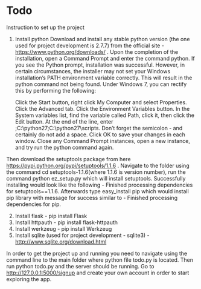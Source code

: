Todo
====

Instruction to set up the project

1. Install python
Download and install any stable python version (the one used for project development is 2.7.7) from the official site - https://www.python.org/downloads/ . Upon the completion of the 
installation, open a Command Prompt and enter the command python. If you see the Python prompt, installation was successful. However, in certain circumstances, the installer may not set
your Windows installation’s PATH environment variable correctly. This will result in the python command not being found. Under Windows 7, you can rectify this by performing the following:

    Click the Start button, right click My Computer and select Properties.
    Click the Advanced tab.
    Click the Environment Variables button.
    In the System variables list, find the variable called Path, click it, then click the Edit button.
    At the end of the line, enter ;C:\python27;C:\python27\scripts. Don’t forget the semicolon - and certainly do not add a space.
    Click OK to save your changes in each window.
    Close any Command Prompt instances, open a new instance, and try run the python command again.

Then download the setuptools package from here	https://pypi.python.org/pypi/setuptools/1.1.6 . Navigate to the folder using the command cd setuptools-1.1.6(where 1.1.6 is version number),
run the command python ez_setup.py which will install setuptools. Successfully installing would look like the following - Finished processing dependencies for setuptools==1.1.6. 
Afterwards type easy_install pip which would install pip library with message for success similar to - Finished processing dependencies for pip.
	
2. Install flask - pip install Flask
3. Install httpauth - pip install flask-httpauth
4. Install werkzeug -  pip install Werkzeug
5. Install sqlite (used for project development - sqlite3) - http://www.sqlite.org/download.html

In order to get the project up and running you need to navigate using the command line to the main folder where python file todo.py is located. Then run python todo.py and the server
should be running. Go to http://127.0.0.1:5000/signup and create your own account in order to start exploring the app.